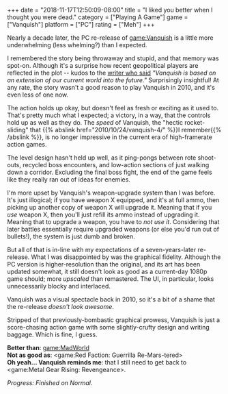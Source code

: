 +++
date = "2018-11-17T12:50:09-08:00"
title = "I liked you better when I thought you were dead."
category = ["Playing A Game"]
game = ["Vanquish"]
platform = ["PC"]
rating = ["Meh"]
+++

Nearly a decade later, the PC re-release of <game:Vanquish> is a little more underwhelming (less whelming?) than I expected.

I remembered the story being throwaway and stupid, and that memory was spot-on.  Although it's a surprise how recent geopolitical players are reflected in the plot -- kudos to the <a href="https://www.platinumgames.com/official-blog/article/2699">writer who said</a> <i>"Vanquish is based on an extension of our current world into the future."</i>  Surprisingly insightful!  At any rate, the story wasn't a good reason to play Vanquish in 2010, and it's even less of one now.

The action holds up okay, but doesn't feel as fresh or exciting as it used to.  That's pretty much what I expected; a victory, in a way, that the controls hold up as well as they do.  The <i>speed</i> of Vanquish, the "hectic rocket-sliding" that {{% abslink href="2010/10/24/vanquish-4/" %}}I remember{{% /abslink %}}, is no longer impressive in the current era of high-framerate action games.

The level design hasn't held up well, as it ping-pongs between rote shoot-outs, recycled boss encounters, and low-action sections of just walking down a corridor.  Excluding the final boss fight, the end of the game feels like they really ran out of ideas for enemies.

I'm more upset by Vanquish's weapon-upgrade system than I was before.  It's just illogical; if you have weapon X equipped, and it's at full ammo, then picking up another copy of weapon X will upgrade it.  Meaning that if you <i>use</i> weapon X, then you'll just refill its ammo instead of upgrading it.  Meaning that to upgrade a weapon, you have to <i>not use it</i>.  Considering that later battles essentially require upgraded weapons (or else you'd run out of bullets!), the system is just dumb and broken.

But all of that is in-line with my expectations of a seven-years-later re-release.  What I was disappointed by was the graphical fidelity.  Although the PC version is higher-resolution than the original, and its art has been updated somewhat, it still doesn't look as good as a current-day 1080p game should; more <i>upscaled</i> than remastered.  The UI, in particular, looks unnecessarily blocky and interlaced.

Vanquish was a visual spectacle back in 2010, so it's a bit of a shame that the re-release <i>doesn't look awesome</i>.

Stripped of that previously-bombastic graphical prowess, Vanquish is just a score-chasing action game with some slightly-crufty design and writing baggage.  Which is fine, I guess.

<b>Better than</b>: <game:MadWorld>  
<b>Not as good as</b>: <game:Red Faction: Guerrilla Re-Mars-tered>  
<b>Oh yeah... Vanquish reminds me</b>: that I still need to get back to <game:Metal Gear Rising: Revengeance>.

<i>Progress: Finished on Normal.</i>
